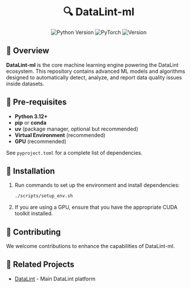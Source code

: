 <div align="center">
  <h1>🔍 DataLint-ml</h1>
</div>

<div align="center">
  <img src="https://img.shields.io/badge/Python-3.12%2B-blue?style=for-the-badge&logo=python&logoColor=white" alt="Python Version" />
  <img src="https://img.shields.io/badge/PyTorch-EE4C2C?style=for-the-badge&logo=pytorch&logoColor=white" alt="PyTorch" />
  <img src="https://img.shields.io/badge/Version-1.0.0-success?style=for-the-badge" alt="Version" />
</div>

## 📖 Overview

**DataLint-ml** is the core machine learning engine powering the DataLint ecosystem. This repository contains advanced
ML models and algorithms designed to automatically detect, analyze, and report data quality issues inside datasets.

## 🔧 Pre-requisites

- **Python 3.12+**
- **pip** or **conda**
- **uv** (package manager, optional but recommended)
- **Virtual Environment** (recommended)
- **GPU** (recommended)

See `pyproject.toml` for a complete list of dependencies.

## 🚀 Installation

1. Run commands to set up the environment and install dependencies:

   ```bash
   ./scripts/setup_env.sh
   ```

2. If you are using a GPU, ensure that you have the appropriate CUDA toolkit installed.

## 🤝 Contributing

We welcome contributions to enhance the capabilities of DataLint-ml.

## 🔗 Related Projects

- [DataLint](https://github.com/Maxime-Cllt/DataLint) - Main DataLint platform